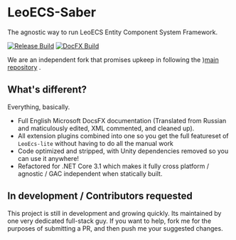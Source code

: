 # LeoECS-Saber

The agnostic way to run LeoECS Entity Component System Framework.

[![Release Build](https://github.com/loopyd/ecs-saber/actions/workflows/onpush_master.yml/badge.svg?branch=master)](https://github.com/loopyd/ecs-saber/actions/workflows/onpush_master.yml) [![DocFX Build](https://github.com/loopyd/ecs-saber/actions/workflows/onpush_docfx.yml/badge.svg)](https://github.com/loopyd/ecs-saber/actions/workflows/onpush_docfx.yml)

We are an independent fork that promises upkeep in following the )[main repository](https://github.com/Leopotam/ecs) .

## What's different?

Everything, basically.

- Full English Microsoft DocsFX documentation (Translated from Russian and maticulously edited, XML commented, and cleaned up).
- All extension plugins combined into one so you get the full featureset of ``LeoEcs-lite`` without having to do all the manual work
- Code optimized and stripped, with Unity dependencies removed so you can use it anywhere!
- Refactored for .NET Core 3.1 which makes it fully cross platform / agnostic / GAC independent when statically built.

## In development / Contributors requested

This project is still in development and growing quickly.  Its maintained by one very dedicated full-stack guy.  If you want to help, fork me for the purposes of submitting a PR, and then push me your suggested changes.
